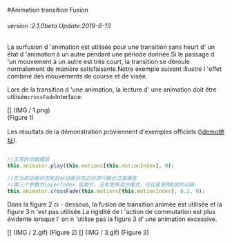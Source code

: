 #Animation transition Fusion

###### *version :2.1.0beta   Update:2019-6-13*

La surfusion d 'animation est utilisée pour une transition sans heurt d' un état d 'animation à un autre pendant une période donnée.Si le passage d 'un mouvement à un autre est très court, la transition se déroule normalement de manière satisfaisante.Notre exemple suivant illustre l 'effet combiné des mouvements de course et de visée.

Lors de la transition d 'une animation, la lecture d' une animation doit être utilisée`crossFade`Interface.

[] (IMG / 1.png) <br > (Figure 1)

Les résultats de la démonstration proviennent d'exemples officiels ()[demo地址](https://layaair.ldc.layabox.com/demo2/?language=ch&category=3d&group=Animation3D&name=AnimationLayerBlend)).


```typescript

//正常的动画播放
this.animator.play(this.motions[this.motionIndex], 0);

//在当前动画状态和目标动画状态之间进行融合过渡播放
//第三个参数为layerIndex 层索引，没有使用混合模式，仅仅是使用0层的动画
this.animator.crossFade(this.motions[this.motionIndex], 0.2, 0);
```


Dans la figure 2 ci - dessous, la fusion de transition animée est utilisée et la figure 3 n 'est pas utilisée.La rigidité de l 'action de commutation est plus évidente lorsque l' on n 'utilise pas la figure 3 d' une animation excessive.

[] (IMG / 2.gif) (Figure 2) [] (IMG / 3.gif) (Figure 3)

